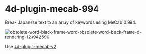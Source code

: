 4d-plugin-mecab-994
===================

Break Japanese text to an array of keywords using MeCab 0.994.

![obsolete-word-black-frame-word-obsolete-word-black-frame-d-rendering-123942590](https://user-images.githubusercontent.com/1725068/78463940-29122280-771e-11ea-8be8-a7830725403e.jpg)

Use [4d-plugin-mecab-v2](https://github.com/miyako/4d-plugin-mecab-v2)
